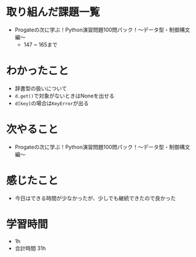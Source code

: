 # 取り組んだ課題一覧
- Progateの次に学ぶ！Python演習問題100問パック！〜データ型・制御構文編〜
  - 147 ~ 165まで
# わかったこと
- 辞書型の扱いについて
-  `d.get()`で対象がないときはNoneを出せる
- `d[key]`の場合は`KeyError`が出る
# 次やること
- Progateの次に学ぶ！Python演習問題100問パック！〜データ型・制御構文編〜
# 感じたこと
- 今日はできる時間が少なかったが、少しでも継続できたので良かった
# 学習時間
- 1h
- 合計時間 31h